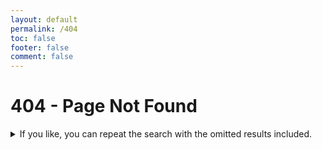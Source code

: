 ```yaml
---
layout: default
permalink: /404
toc: false
footer: false
comment: false
---
```


# 404 - Page Not Found

<details>
<summary> If you like, you can repeat the search with the omitted results included.</summary>
![img-smpl](https://i.pinimg.com/736x/a0/85/36/a0853650cc7a7080702a96d9578d2b8e--kelly-carlson-looking-for-women.jpg)
<div class="video" align="center">
<video loop controls muted src="/src/assets/videos/HeroVid.mp4" data-canonical-src="/src/assets/videos/HeroVid.mp4" frameborder="0" allow="accelerometer; autoplay; clipboard-write; encrypted-media; gyroscope; picture-in-picture; allowfullscreen" class="d-block rounded-bottom-2 width-fit" style="max-height:640px;">
